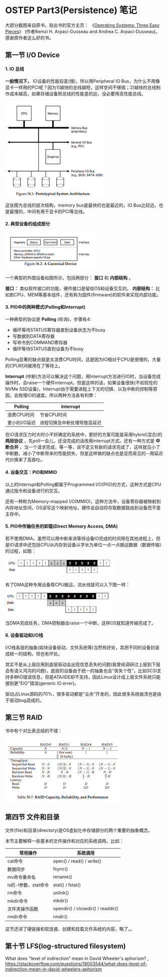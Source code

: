 # OSTEP Part3(Persistence) 笔记

大部分截图来自原书，贴出书的官方主页： 《[Operating Systems: Three Easy Pieces](http://pages.cs.wisc.edu/~remzi/OSTEP/)》
(作者Remzi H. Arpaci-Dusseau and Andrea C. Arpaci-Dusseau)。感谢原作者这么好的书。

## 第一节 I/O Device

#### 1. IO 总线

**一般情况下，** IO设备的性能较差(慢)，所以用Peripheral IO Bus，为什么不用像显卡一样用的PCI呢？因为1)越快的总线越短，这样空间不够插；2)越快的总线制作成本越高，如果存储设备照总线的性能差的远，没必要用高性能总线。

![p3_001.png](./p3_001.png)

这张图为总线的层次结构，memory bus是最快的也是最近的，IO Bus比较远，也是最慢的，中间有用于显卡的PCI等总线。

#### 2. 典型设备的组成部分

![p3_002.png](./p3_002.png)

一个典型的外围设备如图所示，包括两部分： **接口** 和 **内部结构** 。

**接口：** 类似软件接口的功能，硬件接口是留给OS和设备交互的。
**内部结构：** 比如㓟CPU、MEM等基本组件，还有称为固件(firmware)的软件来实现内部功能。

#### 3. PIO中的两种模式(Polling和Interrupt)

一种典型的协议是 **Polling** (轮询)，步骤有4: 

* 循环等待STATUS寄存器直到设备状态为不busy
* 写数据到DATA寄存器
* 写命令到COMMAND寄存器
* 循环等待STATUS直到设备为不busy

Polling显著的缺点就是太浪费CPU时间，这是因为IO相对于CPU是很慢的，大量的CPU时间被用在了等待上。

**Interrupt** (中断)方法可以解决这个问题，用Interrupt方法进行IO时，当设备完成操作时，会raise一个硬件interrupt。但是这样的话，如果设备很快(不如现在的NVMe SSD设备)，Interrupt由于需要进程上下文的切换、以及中断的控制等原因，会拖慢IO的速度。所以两种方法各有利弊：

|Polling | Interrupt |
|--------|--------|
| 浪费CPU时间 | 节省CPU时间 |
| 更小的I/O延迟 | 进程切换及中断处理导致高延迟 |

在IO请求压力时大时小不好确定的系统中，更好的方案可能是采用hybrid(混合)的 **两段协议** ，先poll一会儿，还没完成的话改用interrupt方式。还有一种方式是 **中断合并** ，当一个请求完成，等一等，说不定又有新的请求完成了，这样就见小了中断数，减小了中断带来的性能损失，但是这样做的缺点也是显而易见的--用延迟代价换来了高吞吐。

#### 4. 设备交互：PIO和MMIO

以上的Interrupt和Polling都属于Programmed I/O(PIO)的方式，这种方式是CPU通过指令和设备进行的交互。

还有一种称为Memory-mapped I/O(MMIO)，这种方法中，设备寄存器被映射到内存地址空间，OS读写这个映射地址，硬件会自动将存取数据路由到设备而不是主存中。

#### 5. PIO中传输任务的卸载(Direct Memory Access, DMA)

若不使用DMA，虽然可以用中断来讲等待设备IO完成的时间用在其他进程上，但是IO请求中还包括CPU从内存到设备以字长为单位一点一点搬运数据（数据传输）的过程，如图：

![p3_003.png](./p3_003.png)

有了DMA这种专用设备帮CPU搬运，流水线就可以入下图一样：

![p3_004.png](./p3_004.png)

当DMA完成任务，DMA控制器会raise一个中断，这样OS就知道传输完成了。

#### 6. 设备驱动和I/O栈

I/O栈各层的抽象(如块设备驱动、文件系统等)当然有好处，其把不同的设备封装成统一的结构，但也有坏处。

其实不是从上层应用到底层驱动会出现信息丢失的问题(我曾经调研过上层到下层会有语义鸿沟的问题)，底层的设备由于统一的抽象也会“丧失个性”，比如SCSI支持多种IO错误信息，但是ATA/IDE却不支持，因此Linux设计成上层文件系统只能接到更"EIO"错误(generic IO errer)。

驱动占Linux源码的70%，很多驱动都是“业余”开发的，因此很多系统崩溃也是由于驱动bug造成的。

## 第三节 RAID

书中有个对比表总结的不错：

![p3_005.png](./p3_005.png)

## 第四节 文件和目录

文件(file)和目录(directory)是OS虚拟化中存储部分的两个重要的抽象概念。

本节主要解释一些基本的文件操作和对应的系统调用。比如：

| 常用操作 | 系统调用 |
|--------|--------|
|  cat命令   | open() / read() / write()  |
| 数据同步  |   fsync()     |
|   mv命令重命名   |   rename()     |
|  ls的-l参数、stat命令    |   stat() / fstat()      |
|    rm命令    |    unlink()    |
|     mkdir命令    |   mkdir()     |
|文件夹操作函数|opendir() / closedir() / readdir()|
|rmdir命令|rmdir()|

这节还讲了硬链接和软连接、创建和挂载文件系统的内容，略了。。


## 第十节 LFS(log-structured filesystem)

What does “level of indirection” mean in David Wheeler's aphorism?
, https://stackoverflow.com/questions/18003544/what-does-level-of-indirection-mean-in-david-wheelers-aphorism
